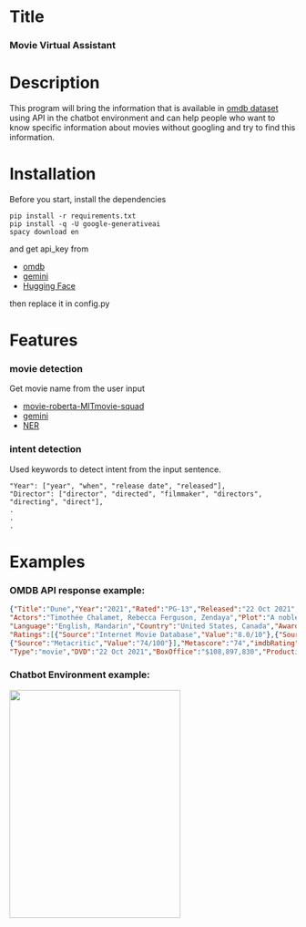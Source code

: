 # Title 

### Movie Virtual Assistant

# Description

This program will bring the information that is available in [omdb dataset](https://www.omdbapi.com/) using API in the chatbot environment and can help people who want to know specific information about movies without googling and try to find this information.

# Installation

Before you start, install the dependencies

```
pip install -r requirements.txt
pip install -q -U google-generativeai
spacy download en
```

and get api_key from 
- [omdb](https://www.omdbapi.com/apikey.aspx) 
- [gemini](https://ai.google.dev/) 
- [Hugging Face](https://huggingface.co/docs/api-inference/en/quicktour) 

then replace it in config.py

# Features
### movie detection
Get movie name from the user input 
- [movie-roberta-MITmovie-squad](https://huggingface.co/thatdramebaazguy/movie-roberta-MITmovie-squad)
- [gemini](https://ai.google.dev/tutorials/python_quickstart)
- [NER](https://demos.explosion.ai/displacy-ent)

### intent detection

Used keywords to detect intent from the input sentence.
```
"Year": ["year", "when", "release date", "released"],
"Director": ["director", "directed", "filmmaker", "directors", "directing", "direct"],
.
.
.
```

# Examples

### OMDB API response example: 
```json
{"Title":"Dune","Year":"2021","Rated":"PG-13","Released":"22 Oct 2021","Runtime":"155 min","Genre":"Action, Adventure, Drama","Director":"Denis Villeneuve","Writer":"Jon Spaihts, Denis Villeneuve, Eric Roth",
"Actors":"Timothée Chalamet, Rebecca Ferguson, Zendaya","Plot":"A noble family becomes embroiled in a war for control over the galaxy's most valuable asset while its heir becomes troubled by visions of a dark future.",
"Language":"English, Mandarin","Country":"United States, Canada","Awards":"Won 6 Oscars. 173 wins & 294 nominations total","Poster":"https://m.mediaamazon.com/images/M/MV5BMDQ0NjgyN2YtNWViNS00YjA3LTkxNDktYzFkZTExZGMxZDkxXkEyXkFqcGdeQXVyODE5NzE3OTE@._V1_SX300.jpg",
"Ratings":[{"Source":"Internet Movie Database","Value":"8.0/10"},{"Source":"Rotten Tomatoes","Value":"83%"},
{"Source":"Metacritic","Value":"74/100"}],"Metascore":"74","imdbRating":"8.0","imdbVotes":"772,111","imdbID":"tt1160419",
"Type":"movie","DVD":"22 Oct 2021","BoxOffice":"$108,897,830","Production":"N/A","Website":"N/A","Response":"True"}
```

### Chatbot Environment example:

<img src="https://github.com/NimaMeghdadi/VA_movie/assets/73168289/f98a24b7-b855-4046-94d0-68f6ec5a11fe"  width="300" height="400" />


